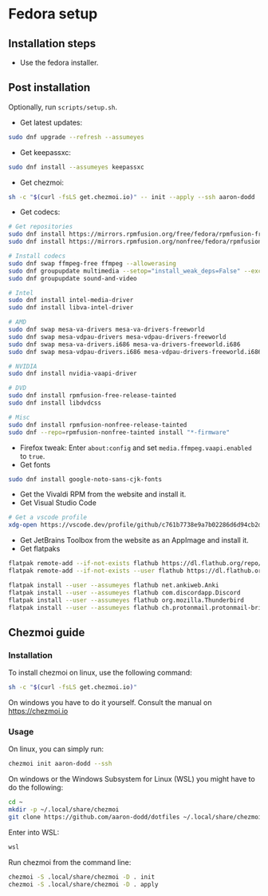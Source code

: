 # Fedora setup
## Installation steps

- Use the fedora installer.

## Post installation

Optionally, run `scripts/setup.sh`.

- Get latest updates:

```bash
sudo dnf upgrade --refresh --assumeyes
```

- Get keepassxc:

```bash
sudo dnf install --assumeyes keepassxc
```

- Get chezmoi:

```bash
sh -c "$(curl -fsLS get.chezmoi.io)" -- init --apply --ssh aaron-dodd
```

- Get codecs:

```bash
# Get repositories
sudo dnf install https://mirrors.rpmfusion.org/free/fedora/rpmfusion-free-release-$(rpm -E %fedora).noarch.rpm
sudo dnf install https://mirrors.rpmfusion.org/nonfree/fedora/rpmfusion-nonfree-release-$(rpm -E %fedora).noarch.rpm

# Install codecs
sudo dnf swap ffmpeg-free ffmpeg --allowerasing
sudo dnf groupupdate multimedia --setop="install_weak_deps=False" --exclude=PackageKit-gstreamer-plugin
sudo dnf groupupdate sound-and-video

# Intel
sudo dnf install intel-media-driver
sudo dnf install libva-intel-driver

# AMD
sudo dnf swap mesa-va-drivers mesa-va-drivers-freeworld
sudo dnf swap mesa-vdpau-drivers mesa-vdpau-drivers-freeworld
sudo dnf swap mesa-va-drivers.i686 mesa-va-drivers-freeworld.i686
sudo dnf swap mesa-vdpau-drivers.i686 mesa-vdpau-drivers-freeworld.i686

# NVIDIA
sudo dnf install nvidia-vaapi-driver

# DVD
sudo dnf install rpmfusion-free-release-tainted
sudo dnf install libdvdcss

# Misc
sudo dnf install rpmfusion-nonfree-release-tainted
sudo dnf --repo=rpmfusion-nonfree-tainted install "*-firmware"
```

- Firefox tweak: Enter `about:config` and set `media.ffmpeg.vaapi.enabled` to `true`.
- Get fonts

```bash
sudo dnf install google-noto-sans-cjk-fonts
```

- Get the Vivaldi RPM from the website and install it.
- Get Visual Studio Code

```bash
# Get a vscode profile
xdg-open https://vscode.dev/profile/github/c761b7738e9a7b02286d6d94cb2d1ecd
```

- Get JetBrains Toolbox from the website as an AppImage and install it.
- Get flatpaks

```bash
flatpak remote-add --if-not-exists flathub https://dl.flathub.org/repo/flathub.flatpakrepo
flatpak remote-add --if-not-exists --user flathub https://dl.flathub.org/repo/flathub.flatpakrepo

flatpak install --user --assumeyes flathub net.ankiweb.Anki
flatpak install --user --assumeyes flathub com.discordapp.Discord
flatpak install --user --assumeyes flathub org.mozilla.Thunderbird
flatpak install --user --assumeyes flathub ch.protonmail.protonmail-bridge
```

## Chezmoi guide
### Installation

To install chezmoi on linux, use the following command:

```bash
sh -c "$(curl -fsLS get.chezmoi.io)"
```

On windows you have to do it yourself. Consult the manual on https://chezmoi.io

### Usage

On linux, you can simply run:

```bash
chezmoi init aaron-dodd --ssh
```

On windows or the Windows Subsystem for Linux (WSL) you might have to do the following:

```bash
cd ~
mkdir -p ~/.local/share/chezmoi
git clone https://github.com/aaron-dodd/dotfiles ~/.local/share/chezmoi
```

Enter into WSL:

```bash
wsl
```

Run chezmoi from the command line:

```bash
chezmoi -S .local/share/chezmoi -D . init
chezmoi -S .local/share/chezmoi -D . apply
```
